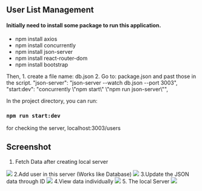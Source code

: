 
## User List Management

#### Initially need to install some package to run this application.
<ul>
  <li>npm install axios</li>
  <li>npm install concurrently</li>
  <li>npm install json-server</li>
  <li>npm install react-router-dom</li>
  <li>npm install bootstrap</li>
</ul>
Then,
1. create a file name: db.json
2. Go to: package.json and past those in the script.
"json-server": "json-server --watch db.json --port 3003",
"start:dev": "concurrently \"npm start\" \"npm run json-server\"",

In the project directory, you can run:
### `npm run start:dev`
for checking the server, localhost:3003/users

## Screenshot
1. Fetch Data after creating local server
<image  src="https://github.com/alaminstore/conventional-app/blob/master/src/screenshot/Fetch_data.png"/>
2.Add user in this server (Works like Database)
<image  src="https://github.com/alaminstore/conventional-app/blob/master/src/screenshot/Add_user.png"/>
3.Update the JSON data through ID
<image  src="https://github.com/alaminstore/conventional-app/blob/master/src/screenshot/Edit_user.png"/>
4.View data individually
<image  src="https://github.com/alaminstore/conventional-app/blob/master/src/screenshot/View_user.png"/>
5. The local Server
<image  src="https://github.com/alaminstore/conventional-app/blob/master/src/screenshot/Create_server.png"/>
